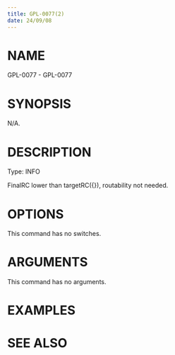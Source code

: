 ```yaml
---
title: GPL-0077(2)
date: 24/09/08
---
```


# NAME

GPL-0077 - GPL-0077

# SYNOPSIS

N/A.

# DESCRIPTION

Type: INFO

FinalRC lower than targetRC({}), routability not needed.

# OPTIONS

This command has no switches.

# ARGUMENTS

This command has no arguments.

# EXAMPLES

# SEE ALSO
